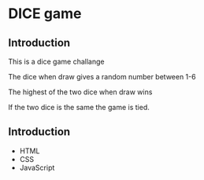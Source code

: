 # DICE game

## Introduction

This is a dice game challange

The dice when draw gives a random number between 1-6

The highest of the two dice when draw wins

If the two dice is the same the game is tied.

## Introduction

- HTML
- CSS
- JavaScript
